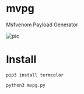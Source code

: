 # mvpg
Msfvenom Payload Generator

![pic](https://cdn.discordapp.com/attachments/727557472931282945/739594557859168327/unknown.png)

# Install

`pip3 install termcolor`

`python3 mvpg.py`
